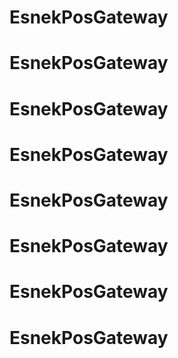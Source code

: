 # EsnekPosGateway
# EsnekPosGateway
# EsnekPosGateway
# EsnekPosGateway
# EsnekPosGateway
# EsnekPosGateway
# EsnekPosGateway
# EsnekPosGateway
